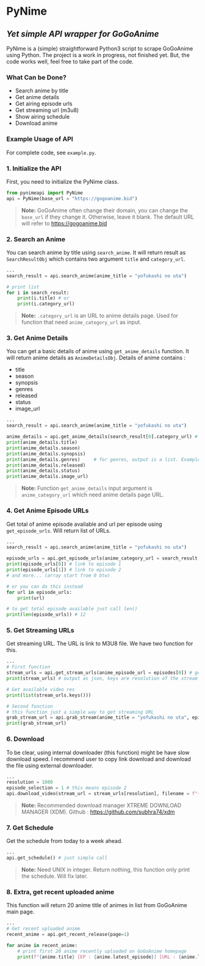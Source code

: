# PyNime

## _Yet simple API wrapper for GoGoAnime_

PyNime is a (simple) straightforward Python3 script to scrape GoGoAnime using Python.
The project is a work in progress, not finished yet. But, the code works well, feel free to take part of the code.

### What Can be Done?

- Search anime by title
- Get anime details
- Get airing episode urls
- Get streaming url (m3u8)
- Show airing schedule
- Download anime

### Example Usage of API

For complete code, see `example.py`.

### 1. Initialize the API

First, you need to initialize the PyNime class.

```Python
from pynimeapi import PyNime
api = PyNime(base_url = "https://gogoanime.bid")
```

> **Note:** GoGoAnime often change their domain, you can change the `base_url` if they change it. Otherwise, leave it blank. The default URL will refer to https://gogoanime.bid

### 2. Search an Anime

You can search anime by title using `search_anime`. It will return result as `SearchResultObj` which contains two argument `title` and `category_url`.

```Python
...
search_result = api.search_anime(anime_title = "yofukashi no uta")

# print list
for i in search_result:
    print(i.title) # or
    print(i.category_url)
```

> **Note:** `.category_url` is an URL to anime details page. Used for function that need `anime_category_url` as input.

### 3. Get Anime Details

You can get a basic details of anime using `get_anime_details` function. It will return anime details as `AnimeDetailsObj`.
Details of anime contains :

- title
- season
- synopsis
- genres
- released
- status
- image_url

```Python
...
search_result = api.search_anime(anime_title = "yofukashi no uta")

anime_details = api.get_anime_details(search_result[0].category_url) # using search_result on index 0
print(anime_details.title)
print(anime_details.season)
print(anime_details.synopsis)
print(anime_details.genres)     # for genres, output is a list. Example : ['Comedy', 'Ecchi', 'Slice of Life']
print(anime_details.released)
print(anime_details.status)
print(anime_details.image_url)
```

> **Note:** Function `get_anime_details` input argument is `anime_category_url` which need anime details page URL.

### 4. Get Anime Episode URLs

Get total of anime episode available and url per episode using `get_episode_urls`. Will return list of URLs.

```Python
...
search_result = api.search_anime(anime_title = "yofukashi no uta")

episode_urls = api.get_episode_urls(anime_category_url = search_result[0].category_url) # again, using search_result on index 0
print(episode_urls[0]) # link to episode 1
print(episode_urls[1]) # link to episode 2
# and more... (array start from 0 btw)

# or you can do this instead
for url in episode_urls:
    print(url)

# to get total episode available just call len()
print(len(episode_urls)) # 12
```

### 5. Get Streaming URLs

Get streaming URL. The URL is link to M3U8 file. We have two function for this.

```Python
...
# First function
stream_urls = api.get_stream_urls(anime_episode_url = episodes[0]) # get streaming URL for first episode
print(stream_urls) # output as json, keys are resolution of the stream video

# Get available video res
print(list(stream_urls.keys()))

# Second function
# this function just a simple way to get streaming URL
grab_stream_url = api.grab_stream(anime_title = "yofukashi no uta", episode = 1, resolution = 1080)
print(grab_stream_url)
```

### 6. Download

To be clear, using internal downloader (this function) might be have slow download speed. I recommend user to copy link download and download the file using external downloader.

```Python
...
resolution = 1080
episode_selection = 1 # this means episode 2
api.download_video(stream_url = stream_urls[resolution], filename = f"{anime_details.title}_EP{episode_selection + 1}_{resolution}p")
```

> **Note:** Recommended download manager XTREME DOWNLOAD MANAGER (XDM). Github : https://github.com/subhra74/xdm

### 7. Get Schedule

Get the schedule from today to a week ahead.

```python
...
api.get_schedule() # just simple call
```

> **Note:** Need UNIX in integer. Return nothing, this function only print the schedule. Will fix later.

### 8. Extra, get recent uploaded anime

This function will return 20 anime title of animes in list from GoGoAnime main page.

```Python
...
# Get recent uploaded anime
recent_anime = api.get_recent_release(page=1)

for anime in recent_anime:
    # print first 20 anime recently uploaded on GoGoAnime homepage
    print(f"{anime.title} [EP : {anime.latest_episode}] [URL : {anime.latest_episode_url}]")
```
